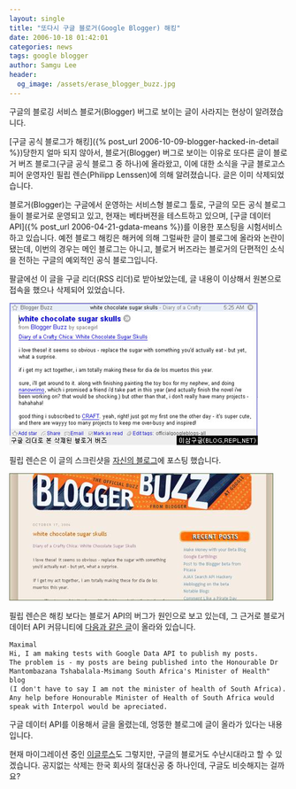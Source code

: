 ```yaml
---
layout: single
title: "또다시 구글 블로거(Google Blogger) 해킹"
date: 2006-10-18 01:42:01
categories: news
tags: google blogger
author: Samgu Lee
header:
  og_image: /assets/erase_blogger_buzz.jpg
---
```


구글의 블로깅 서비스 블로거(Blogger) 버그로 보이는 글이 사라지는 현상이 알려졌습니다.

[구글 공식 블로그가 해킹]({% post_url 2006-10-09-blogger-hacked-in-detail %})당한지 얼마 되지 않아서, 블로거(Blogger) 버그로 보이는 이유로 또다른 글이 블로거 버즈 블로그(구글 공식 블로그 중 하나)에 올라왔고, 이에 대한 소식을 구글 블로고스피어 운영자인 필립 렌슨(Philipp Lenssen)에 의해 알려졌습니다. 글은 이미 삭제되었습니다.

블로거(Blogger)는 구글에서 운영하는 서비스형 블로그 툴로, 구글의 모든 공식 블로그들이 블로거로 운영되고 있고, 현재는 베타버젼을 테스트하고 있으며, [구글 데이터 API]({% post_url 2006-04-21-gdata-means %})를 이용한 포스팅을 시험서비스하고 있습니다. 예전 블로그 해킹은 해커에 의해 그럴싸한 글이 블로그에 올라와 논란이 됐는데, 이번의 경우는 메인 블로그는 아니고, 블로거 버즈라는 블로거의 단편적인 소식을 전하는 구글의 예외적인 공식 블로그입니다.

팔글에선 이 글을 구글 리더(RSS 리더)로 받아보았는데, 글 내용이 이상해서 원본으로 접속을 했으나 삭제되어 있었습니다.

![삭제된 블로거 버즈, 구글 리더로 본 모습](/assets/erase_blogger_buzz.jpg)

필립 렌슨은 이 글의 스크린샷을 [자신의 블로그](http://blog.outer-court.com/archive/2006-10-17-n72.html)에 포스팅 했습니다.

![블로거 버즈 해골 이야기](/assets/blogger-buzz-sugar-skulls.jpg)

필립 렌슨은 해킹 보다는 블로거 API의 버그가 원인으로 보고 있는데, 그 근거로 블로거 데이터 API 커뮤니티에 [다음과 같은 글](http://groups-beta.google.com/group/bloggerDev/browse_frm/thread/bd8da9c78a32b7c4)이 올라와 있습니다.

    Maximal
    Hi, I am making tests with Google Data API to publish my posts.
    The problem is - my posts are being published into the Honourable Dr
    Mantombazana Tshabalala-Msimang South Africa's Minister of Health" blog
    (I don't have to say I am not the minister of health of South Africa).
    Any help before Honourable Minister of Health of South Africa would
    speak with Interpol would be apreciated.

구글 데이터 API를 이용해서 글을 올렸는데, 엉뚱한 블로그에 글이 올라가 있다는 내용입니다.

현재 마이그레이션 중인 [이글루스](http://happyseeker.tistory.com/35)도 그렇지만, 구글의 블로거도 수난시대라고 할 수 있겠습니다. 공지없는 삭제는 한국 회사의 절대신공 중 하나인데, 구글도 비슷해지는 걸까요?
